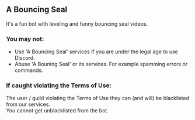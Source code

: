 ## A Bouncing Seal
It's a fun bot with leveling and funny bouncing seal videos.

### You may not:
- Use 'A Bouncing Seal' services if you are under the legal age to use Discord.
- Abuse 'A Bouning Seal' or its services. For example spamming errors or commands.

### If caught violating the Terms of Use:
The user / guild violating the Terms of Use they can (and will) be blacklisted from our services.\
You cannot get unblacklisted from the bot.